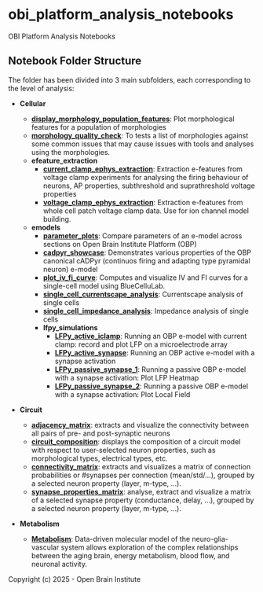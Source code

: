 # obi_platform_analysis_notebooks
OBI Platform Analysis Notebooks

## Notebook Folder Structure

The folder has been divided into 3 main subfolders, each corresponding to the level of analysis: 

- **Cellular**
  - [**display_morphology_population_features**](Cellular/display_morphology_population_features/analysis_notebook.ipynb): Plot morphological features for a population of morphologies
  - [**morphology_quality_check**](Cellular/morphology_quality_check/analysis_notebook.ipynb): To tests a list of morphologies against some common issues that may cause issues with tools and analyses using the morphologies.
  - **efeature_extraction**
    - [**current_clamp_ephys_extraction**](Cellular/efeature_extraction/current_clamp_ephys_extraction/analysis_notebook.ipynb): Extraction e-features from voltage clamp experiments for analysing the firing behaviour of neurons, AP properties, subthreshold and suprathreshold voltage properties
    - [**voltage_clamp_ephys_extraction**](Cellular/efeature_extraction/voltage_clamp_ephys_extraction/analysis_notebook.ipynb): Extraction e-features from whole cell patch voltage clamp data. Use for ion channel model building.
  - **emodels**
      - [**parameter_plots**](Cellular/emodels/parameters_plot/analysis_notebook.ipynb): Compare parameters of an e-model across sections on Open Brain Institute Platform (OBP)
      - [**cadpyr_showcase**](Cellular/emodels/cadpyr_showcase/analysis_notebook.ipynb): Demonstrates various properties of the OBP canonical cADPyr (continuos firing and adapting type pyramidal neuron) e-model
      - [**plot_iv_fi_curve**](Cellular/emodels/plot_iv_fi_curve/analysis_notebook.ipynb): Computes and visualize IV and FI curves for a single-cell model using BlueCelluLab.
      - [**single_cell_currentscape_analysis**](Cellular/emodels/single_cell_currentscape_analysis/analysis_notebook.ipynb): Currentscape analysis of single cells
      - [**single_cell_impedance_analysis**](Cellular/emodels/single_cell_impedance_analysis/analysis_notebook.ipynb): Impedance analysis of single cells
      - **lfpy_simulations**
        - [**LFPy_active_iclamp**](Cellular/emodels/lfpy_simulations/active_emodel_Iclamp/analysis_notebook.ipynb): Running an OBP e-model with current clamp: record and plot LFP on a microelectrode array
        - [**LFPy_active_synapse**](Cellular/emodels/lfpy_simulations/active_emodel_synapses/analysis_notebook.ipynb): Running an OBP active e-model with a synapse activation
        - [**LFPy_passive_synapse_1**](Cellular/emodels/lfpy_simulations/passive_emodel_synapses/analysis_notebook_1.ipynb): Running a passive OBP e-model with a synapse activation: Plot LFP Heatmap
        - [**LFPy_passive_synapse_2**](Cellular/emodels/lfpy_simulations/passive_emodel_synapses/analysis_notebook_2.ipynb): Running a passive OBP e-model with a synapse activation: Plot Local Field
      
        
- **Circuit**
  - [**adjacency_matrix**](Circuit/adjacency_matrix/analysis_notebook.ipynb): extracts and visualize the connectivity between all pairs of pre- and post-synaptic neurons
  - [**circuit_composition**](Circuit/circuit_composition/analysis_notebook.ipynb): displays the composition of a circuit model with respect to user-selected neuron properties, such as morphological types, electrical types, etc.
  - [**connectivity_matrix**](Circuit/connectivity_matrix/analysis_notebook.ipynb):  extracts and visualizes a matrix of connection probabilities or #synapses per connection (mean/std/...), grouped by a selected neuron property (layer, m-type, ...).
  - [**synapse_properties_matrix**](Circuit/synapse_properties_matrix/analysis_notebook.ipynb):  analyse, extract and visualize a matrix of a selected synapse property (conductance, delay, ...), grouped by a selected neuron property (layer, m-type, ...).


- **Metabolism**
   - [**Metabolism**](Metabolism/analysis_notebook.ipynb): Data-driven molecular model of the neuro-glia-vascular system allows exploration of the complex relationships between the aging brain, energy metabolism, blood flow, and neuronal activity.


Copyright (c) 2025 - Open Brain Institute